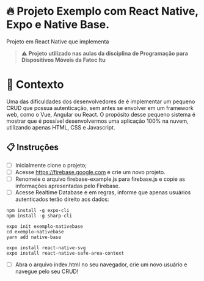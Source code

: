 # 🔥 Projeto Exemplo com React Native, Expo e Native Base.

Projeto em React Native que implementa

> ⚠️ **Projeto utilizado nas aulas da disciplina de Programação para Dispositivos Móveis da Fatec Itu**

# 🧠 Contexto

Uma das dificuldades dos desenvolvedores de é implementar um pequeno CRUD que possua autenticação, sem antes se envolver em um framework web, como o Vue, Angular ou React.
O propósito desse pequeno sistema é mostrar que é possível desenvolvermos uma aplicação 100% na nuvem, utilizando apenas HTML, CSS e Javascript.
## 📋 Instruções

- [ ] Inicialmente clone o projeto; 
- [ ] Acesse https://firebase.google.com e crie um novo projeto.
- [ ] Renomeie o arquivo firebase-example.js para firebase.js e copie as informações apresentadas pelo Firebase.
- [ ] Acesse Realtime Database e em regras, informe que apenas usuários autenticados terão direito aos dados:
```shell
npm install -g expo-cli
npm install -g sharp-cli

expo init exemplo-nativebase
cd exemplo-nativebase
yarn add native-base

expo install react-native-svg
expo install react-native-safe-area-context
```

- [ ] Abra o arquivo index.html no seu navegador, crie um novo usuário e navegue pelo seu CRUD!